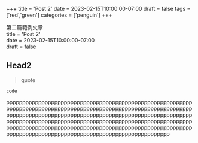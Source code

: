+++
title = 'Post 2'
date = 2023-02-15T10:00:00-07:00
draft = false
tags = ['red','green']
categories = ['penguin']
+++

第二篇範例文章  
title = 'Post 2'  
date = 2023-02-15T10:00:00-07:00  
draft = false  

## Head2

> quote

`code`

ppppppppppppppppppppppppppppppppppppppppppppppppppppppppppppppppppppppppppppppppppppppppppppppppppppppppppppppppppppppppppppppppppppppppppppppppppppppppppppppppppppppppppppppppppppppppppppppppppppppppppppppppppppppppppppppppppppppppppppppppppppppppppppppppppppppppppppppppppppppppppppppppppppppppppppppppppppppppppppppppppppppppppppppppppppp